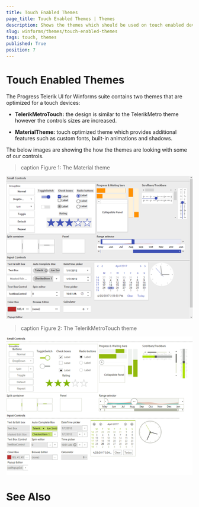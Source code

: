```yaml
---
title: Touch Enabled Themes
page_title: Touch Enabled Themes | Themes
description: Shows the themes which should be used on touch enabled devices and the features available in them.  
slug: winforms/themes/touch-enabled-themes
tags: touch, themes
published: True
position: 7
---
```


# Touch Enabled Themes

The Progress Telerik UI for Winforms suite contains two themes that are optimized for a touch devices:

* __TelerikMetroTouch:__ the design is similar to the TelerikMetro theme however the controls sizes are increased.


* __MaterialTheme:__ touch optimized theme which provides additional features such as custom fonts, built-in animations and shadows. 

The below images are showing the how the themes are looking with some of our controls.

>caption Figure 1: The Material theme

![themes-touch-themes001](images/themes-touch-themes001.png)    

>caption Figure 2: The TelerikMetroTouch theme

![themes-touch-themes002](images/themes-touch-themes002.png)    

# See Also

